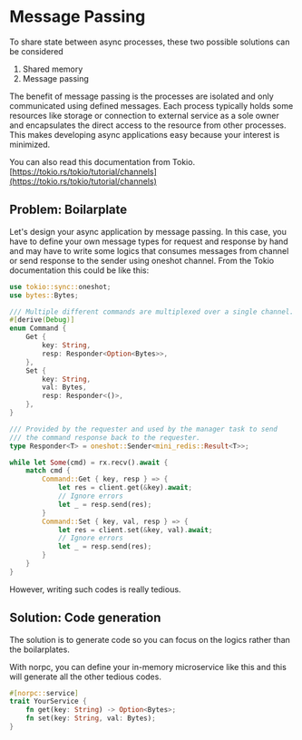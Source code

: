 # Message Passing

To share state between async processes, these two possible solutions can be considered

1. Shared memory
2. Message passing

The benefit of message passing is
the processes are isolated and only communicated using defined messages.
Each process typically holds some resources like storage or connection to external service as a sole owner
and encapsulates the direct access to the resource from other processes.
This makes developing async applications easy because your interest is minimized.

You can also read this documentation from Tokio.
[https://tokio.rs/tokio/tutorial/channels](https://tokio.rs/tokio/tutorial/channels)

## Problem: Boilarplate

Let's design your async application by message passing.
In this case, you have to define your own message types for request and response by hand
and may have to write some logics that consumes messages from channel or send response to the sender
using oneshot channel. From the Tokio documentation this could be like this:

```rust
use tokio::sync::oneshot;
use bytes::Bytes;

/// Multiple different commands are multiplexed over a single channel.
#[derive(Debug)]
enum Command {
    Get {
        key: String,
        resp: Responder<Option<Bytes>>,
    },
    Set {
        key: String,
        val: Bytes,
        resp: Responder<()>,
    },
}

/// Provided by the requester and used by the manager task to send
/// the command response back to the requester.
type Responder<T> = oneshot::Sender<mini_redis::Result<T>>;
```

```rust
while let Some(cmd) = rx.recv().await {
    match cmd {
        Command::Get { key, resp } => {
            let res = client.get(&key).await;
            // Ignore errors
            let _ = resp.send(res);
        }
        Command::Set { key, val, resp } => {
            let res = client.set(&key, val).await;
            // Ignore errors
            let _ = resp.send(res);
        }
    }
}
```

However, writing such codes is really tedious.

## Solution: Code generation

The solution is to generate code so you can 
focus on the logics rather than the boilarplates.

With norpc, you can define your in-memory microservice
like this and this will generate all the other tedious codes.

```rust
#[norpc::service]
trait YourService {
    fn get(key: String) -> Option<Bytes>;
    fn set(key: String, val: Bytes);
}
```
